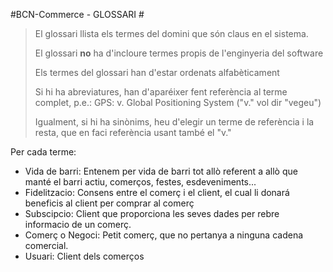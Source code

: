 #BCN-Commerce - GLOSSARI #


> El glossari llista els termes del domini que són claus en el sistema. 
> 
> El glossari **no** ha d'incloure termes propis de l'enginyeria del software
> 
> Els termes del glossari han d'estar ordenats alfabèticament
> 
> Si hi ha abreviatures, han d'aparéixer fent referència al terme complet, p.e.: GPS: v. Global Positioning System ("v." vol dir "vegeu")
>
> Igualment, si hi ha sinònims, heu d'elegir un terme de referència i la resta, que en faci referència usant també el "v."


Per cada terme:

- Vida de barri: Entenem per vida de barri tot allò referent a allò que manté el barri actiu, comerços, festes, esdeveniments...
- Fidelitzacio: Consens entre el comerç i el client, el cual li donará beneficis al client per comprar al comerç
- Subscipcio: Client que proporciona les seves dades per rebre informacio de un comerç.
- Comerç o Negoci: Petit comerç, que no pertanya a ninguna cadena comercial.
- Usuari: Client dels comerços
